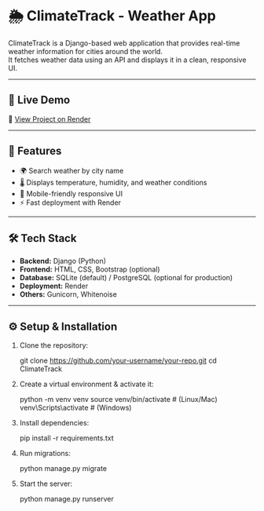 # 🌦️ ClimateTrack - Weather App

ClimateTrack is a Django-based web application that provides real-time weather information for cities around the world.  
It fetches weather data using an API and displays it in a clean, responsive UI.  

---

## 🚀 Live Demo
🔗 [View Project on Render](https://your-render-app-url.onrender.com/)

---

## 📌 Features
- 🌍 Search weather by city name  
- 🌡️ Displays temperature, humidity, and weather conditions  
- 📱 Mobile-friendly responsive UI  
- ⚡ Fast deployment with Render  

---

## 🛠️ Tech Stack
- **Backend:** Django (Python)  
- **Frontend:** HTML, CSS, Bootstrap (optional)  
- **Database:** SQLite (default) / PostgreSQL (optional for production)  
- **Deployment:** Render  
- **Others:** Gunicorn, Whitenoise  

---

## ⚙️ Setup & Installation
1. Clone the repository:
   
   git clone https://github.com/your-username/your-repo.git
   cd ClimateTrack

2. Create a virtual environment & activate it:

    python -m venv venv
    source venv/bin/activate   # (Linux/Mac)
    venv\Scripts\activate      # (Windows)


3. Install dependencies:

    pip install -r requirements.txt


4. Run migrations:

    python manage.py migrate


5. Start the server:

    python manage.py runserver
